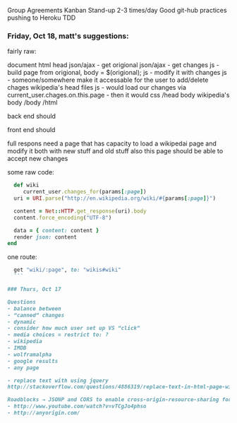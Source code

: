 Group Agreements
Kanban
Stand-up  2-3 times/day
Good git-hub practices
pushing to Heroku
TDD

### Friday, Oct 18, matt's suggestions:

fairly raw:

document
html
    head
        json/ajax - get origional
        json/ajax - get changes
        js - build  page from origional, body = $(origional);
        js - modify it with changes
        js - someone/somewhere make it accessable for the user to add/delete chages
        wikipedia's head files
        js - would load our changes via current_user.chages.on.this.page
           - then it would
        css
    /head
    body
        wikipedia's body
    /body
/html

  back end should
  

  front end should

  full respons
  need a page that has capacity to load a wikipedai page and modify it
   both with new stuff and old stuff
  also this page should be able to accept new changes
  
  some raw code: 
  
  ```ruby
    def wiki
       current_user.changes_for(params[:page])
    uri = URI.parse("http://en.wikipedia.org/wiki/#{params[:page]}")

    content = Net::HTTP.get_response(uri).body
    content.force_encoding("UTF-8")

    data = { content: content }
    render json: content
  end
  ```
  
  one route:
  ```ruby
    get "wiki/:page", to: "wikis#wiki"
    ```

### Thurs, Oct 17

Questions
- balance between
  - “canned” changes
  - dynamic
  - consider how much user set up VS “click”
- media choices = restrict to: ?
  - wikipedia
  - IMDB
  - wolframalpha
- google results
- any page

- replace text with using jquery
http://stackoverflow.com/questions/4886319/replace-text-in-html-page-with-jquery

Roadblocks → JSONP and CORS to enable cross-origin-resource-sharing for ajax/jquery to display a website other than the original URL
- http://www.youtube.com/watch?v=vTCgJo4phso
- http://anyorigin.com/



  
  
  
  
  

  
